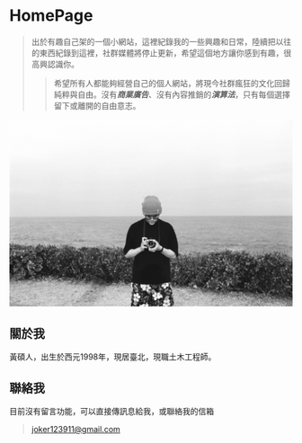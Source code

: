# HomePage

>出於有趣自己架的一個小網站，這裡紀錄我的一些興趣和日常，陸續把以往的東西紀錄到這裡，社群媒體將停止更新，希望這個地方讓你感到有趣，很高興認識你。
>>希望所有人都能夠經營自己的個人網站，將現今社群瘋狂的文化回歸純粹與自由。沒有***商業廣告***、沒有內容推銷的***演算法***，只有每個選擇留下或離開的自由意志。

![me](./img/me.webp)

## 關於我
黃碩人，出生於西元1998年，現居臺北，現職土木工程師。

## 聯絡我
目前沒有留言功能，可以直接傳訊息給我，或聯絡我的信箱
>joker123911@gmail.com